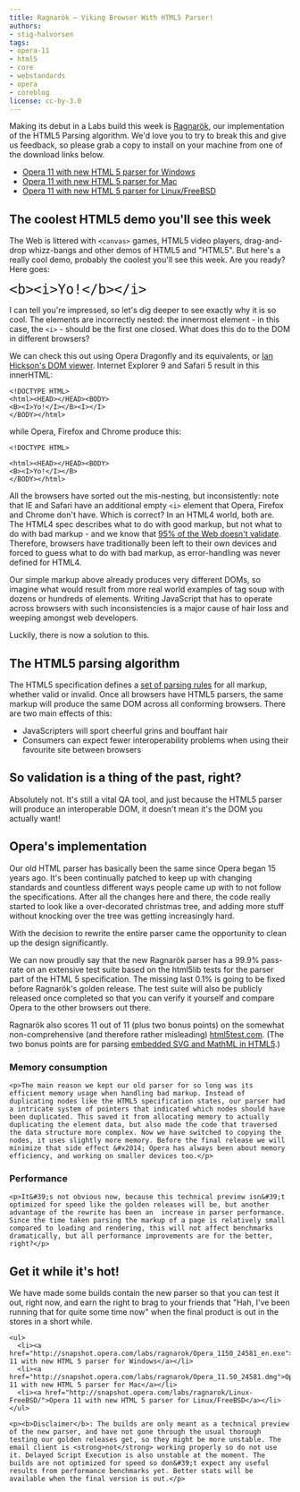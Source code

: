 ```yaml
---
title: Ragnarök — Viking Browser With HTML5 Parser!
authors:
- stig-halvorsen
tags:
- opera-11
- html5
- core
- webstandards
- opera
- coreblog
license: cc-by-3.0
---
```


<p>Making its debut in a Labs build this week is <a href="http://en.wikipedia.org/wiki/Ragnar%f6k">Ragnar&#xF6;k</a>, our implementation of the HTML5 Parsing algorithm. We&#39;d love you to try to break this and give us feedback, so please grab a copy to install on your machine from one of the download links below.</p>

<ul>
	  <li><a href="http://snapshot.opera.com/labs/ragnarok/Opera_1150_24581_en.exe">Opera 11 with new HTML 5 parser for Windows</a></li>
	  <li><a href="http://snapshot.opera.com/labs/ragnarok/Opera_11.50_24581.dmg">Opera 11 with new HTML 5 parser for Mac</a></li>
	  <li><a href="http://snapshot.opera.com/labs/ragnarok/Linux-FreeBSD/">Opera 11 with new HTML 5 parser for Linux/FreeBSD</a></li>
	</ul>

<h2>The coolest HTML5 demo you&#39;ll see this week</h2>

<p>The Web is littered with <code>&lt;canvas&gt;</code> games, HTML5 video players, drag-and-drop whizz-bangs and other demos of HTML5 and &quot;HTML5&quot;. But here&#39;s a really cool demo, probably the coolest you&#39;ll see this week. Are you ready? Here goes:</p>

<pre><code style="font-size:x-large">&lt;b&gt;&lt;i&gt;Yo!&lt;/b&gt;&lt;/i&gt;
</code></pre>

<p>I can tell you&#39;re impressed, so let&#39;s dig deeper to see exactly why it is so cool. The elements are incorrectly nested: the innermost element - in this case, the <code>&lt;i&gt;</code> - should be the first one closed. What does this do to the DOM in different browsers?</p>

<p>We can check this out using Opera Dragonfly and its equivalents, or <a href="http://software.hixie.ch/utilities/js/live-dom-viewer/?%3C!DOCTYPE%20html%3E%0D%0A%3Cb%3E%3Ci%3EYo!%3C%2Fb%3E%3C%2Fi%3E">Ian Hickson&#39;s DOM viewer</a>. Internet Explorer 9 and Safari 5 result in this innerHTML:</p>

<pre><code>&lt;!DOCTYPE HTML&gt;
&lt;html&gt;&lt;HEAD&gt;&lt;/HEAD&gt;&lt;BODY&gt;
&lt;B&gt;&lt;I&gt;Yo!&lt;/I&gt;&lt;/B&gt;&lt;I&gt;&lt;/I&gt;
&lt;/BODY&gt;&lt;/html&gt;</code></pre>

<p>while Opera, Firefox and Chrome produce this:</p>

<pre><code>&lt;!DOCTYPE HTML&gt;<br />
&lt;html&gt;&lt;HEAD&gt;&lt;/HEAD&gt;&lt;BODY&gt;
&lt;B&gt;&lt;I&gt;Yo!&lt;/I&gt;&lt;/B&gt;
&lt;/BODY&gt;&lt;/html&gt;
</code></pre>

<p>All the browsers have sorted out the mis-nesting, but inconsistently: note that IE and Safari have an additional empty <code>&lt;i&gt;</code> element that Opera, Firefox and Chrome don&#39;t have. Which is correct? In an HTML4 world, both are. The HTML4 spec describes what to do with good markup, but not what to do with bad markup - and we know that <a href="http://dev.opera.com/articles/view/mama-markup-validation-report/">95% of the Web doesn&#39;t validate</a>. Therefore, browsers have traditionally been left to their own devices and forced to guess what to do with bad markup, as error-handling was never defined for HTML4.</p>

<p>Our simple markup above already produces very different DOMs, so imagine what would result from more real world examples of tag soup with dozens or hundreds of elements. Writing JavaScript that has to operate across browsers with such inconsistencies is a major cause of hair loss and weeping amongst web developers.</p>

<p>Luckily, there is now a solution to this.</p>

<h2>The HTML5 parsing algorithm</h2>

<p>The HTML5 specification defines a <a href="http://dev.w3.org/html5/spec/parsing.html#parsing">set of parsing rules</a> for all markup, whether valid or invalid. Once all browsers have HTML5 parsers, the same markup will produce the same DOM across all conforming browsers. There are two main effects of this:</p>

<ul>
  <li>JavaScripters will sport cheerful grins and bouffant hair</li>
  <li>Consumers can expect fewer interoperability problems when using their favourite site between browsers</li>
</ul>

<h2>So validation is a thing of the past, right?</h2>

<p>Absolutely not. It&#39;s still a vital QA tool, and just because the HTML5 parser will produce an interoperable DOM, it doesn&#39;t mean it&#39;s the DOM you actually want!</p>

<h2>Opera&#39;s implementation</h2>

<p>Our old HTML parser has basically been the same since Opera began 15 years ago. It&#39;s been continually patched to keep up with changing standards and countless different ways people came up with to not follow the specifications. After all the changes here and there, the code really started to look like a over-decorated christmas tree, and adding more stuff without knocking over the tree was getting increasingly hard.</p>

<p>With the decision to rewrite the entire parser came the opportunity to clean up the design significantly.</p>

<p>We can now proudly say that the new Ragnar&#xF6;k parser has a 99.9% pass-rate on an extensive test suite based on the html5lib tests for the parser part of the HTML 5 specification. The missing last 0.1% is going to be fixed before Ragnar&#xF6;k&#39;s golden release. The test suite will also be publicly released once completed so that you can verify it yourself and compare Opera to the other browsers out there.</p>

<p>Ragnar&#xF6;k also scores 11 out of 11 (plus two bonus points) on the somewhat non-comprehensive (and therefore rather misleading) <a href="http://html5test.com/">html5test.com</a>. (The two bonus points are for parsing <a href="http://people.opera.com/brucel/articles/html5-mathml-svg.html">embedded SVG and MathML in HTML5</a>.)</p>


<h3>Memory consumption</h3>

	<p>The main reason we kept our old parser for so long was its efficient memory usage when handling bad markup. Instead of duplicating nodes like the HTML5 specification states, our parser had a intricate system of pointers that indicated which nodes should have been duplicated. This saved it from allocating memory to actually duplicating the element data, but also made the code that traversed the data structure more complex. Now we have switched to copying the nodes, it uses slightly more memory. Before the final release we will minimize that side effect &#x2014; Opera has always been about memory efficiency, and working on smaller devices too.</p>

<h3>Performance</h3>

	<p>It&#39;s not obvious now, because this technical preview isn&#39;t optimized for speed like the golden releases will be, but another advantage of the rewrite has been an  increase in parser performance. Since the time taken parsing the markup of a page is relatively small compared to loading and rendering, this will not affect benchmarks dramatically, but all performance improvements are for the better, right?</p>

<h2>Get it while it&#39;s hot!</h2>

<p>We have made some builds contain the new parser so that you can test it out, right now, and earn the right to brag to your friends that &quot;Hah, I&#39;ve been running that for quite some time now&quot; when the final product is out in the stores in a short while.</p>

	<ul>
	  <li><a href="http://snapshot.opera.com/labs/ragnarok/Opera_1150_24581_en.exe">Opera 11 with new HTML 5 parser for Windows</a></li>
	  <li><a href="http://snapshot.opera.com/labs/ragnarok/Opera_11.50_24581.dmg">Opera 11 with new HTML 5 parser for Mac</a></li>
	  <li><a href="http://snapshot.opera.com/labs/ragnarok/Linux-FreeBSD/">Opera 11 with new HTML 5 parser for Linux/FreeBSD</a></li>
	</ul>

	<p><b>Disclaimer</b>: The builds are only meant as a technical preview of the new parser, and have not gone through the usual thorough testing our golden releases get, so they might be more unstable. The email client is <strong>not</strong> working properly so do not use it. Delayed Script Execution is also unstable at the moment. The builds are not optimized for speed so don&#39;t expect any useful results from performance benchmarks yet. Better stats will be available when the final version is out.</p>
